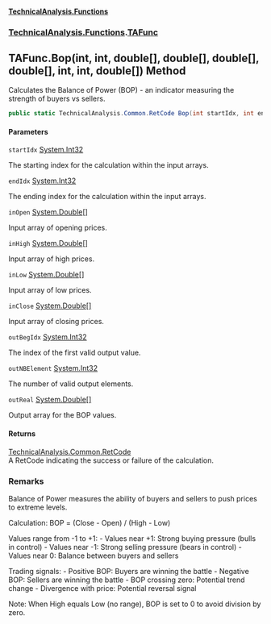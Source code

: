 #### [TechnicalAnalysis\.Functions](Atypical.TechnicalAnalysis.Functions.md 'Atypical\.TechnicalAnalysis\.Functions')
### [TechnicalAnalysis\.Functions](Atypical.TechnicalAnalysis.Functions.md#TechnicalAnalysis.Functions 'TechnicalAnalysis\.Functions').[TAFunc](TAFunc.md 'TechnicalAnalysis\.Functions\.TAFunc')

## TAFunc\.Bop\(int, int, double\[\], double\[\], double\[\], double\[\], int, int, double\[\]\) Method

Calculates the Balance of Power \(BOP\) \- an indicator measuring the strength of buyers vs sellers\.

```csharp
public static TechnicalAnalysis.Common.RetCode Bop(int startIdx, int endIdx, in double[] inOpen, in double[] inHigh, in double[] inLow, in double[] inClose, ref int outBegIdx, ref int outNBElement, ref double[] outReal);
```
#### Parameters

<a name='TechnicalAnalysis.Functions.TAFunc.Bop(int,int,double[],double[],double[],double[],int,int,double[]).startIdx'></a>

`startIdx` [System\.Int32](https://docs.microsoft.com/en-us/dotnet/api/System.Int32 'System\.Int32')

The starting index for the calculation within the input arrays\.

<a name='TechnicalAnalysis.Functions.TAFunc.Bop(int,int,double[],double[],double[],double[],int,int,double[]).endIdx'></a>

`endIdx` [System\.Int32](https://docs.microsoft.com/en-us/dotnet/api/System.Int32 'System\.Int32')

The ending index for the calculation within the input arrays\.

<a name='TechnicalAnalysis.Functions.TAFunc.Bop(int,int,double[],double[],double[],double[],int,int,double[]).inOpen'></a>

`inOpen` [System\.Double](https://docs.microsoft.com/en-us/dotnet/api/System.Double 'System\.Double')[\[\]](https://docs.microsoft.com/en-us/dotnet/api/System.Array 'System\.Array')

Input array of opening prices\.

<a name='TechnicalAnalysis.Functions.TAFunc.Bop(int,int,double[],double[],double[],double[],int,int,double[]).inHigh'></a>

`inHigh` [System\.Double](https://docs.microsoft.com/en-us/dotnet/api/System.Double 'System\.Double')[\[\]](https://docs.microsoft.com/en-us/dotnet/api/System.Array 'System\.Array')

Input array of high prices\.

<a name='TechnicalAnalysis.Functions.TAFunc.Bop(int,int,double[],double[],double[],double[],int,int,double[]).inLow'></a>

`inLow` [System\.Double](https://docs.microsoft.com/en-us/dotnet/api/System.Double 'System\.Double')[\[\]](https://docs.microsoft.com/en-us/dotnet/api/System.Array 'System\.Array')

Input array of low prices\.

<a name='TechnicalAnalysis.Functions.TAFunc.Bop(int,int,double[],double[],double[],double[],int,int,double[]).inClose'></a>

`inClose` [System\.Double](https://docs.microsoft.com/en-us/dotnet/api/System.Double 'System\.Double')[\[\]](https://docs.microsoft.com/en-us/dotnet/api/System.Array 'System\.Array')

Input array of closing prices\.

<a name='TechnicalAnalysis.Functions.TAFunc.Bop(int,int,double[],double[],double[],double[],int,int,double[]).outBegIdx'></a>

`outBegIdx` [System\.Int32](https://docs.microsoft.com/en-us/dotnet/api/System.Int32 'System\.Int32')

The index of the first valid output value\.

<a name='TechnicalAnalysis.Functions.TAFunc.Bop(int,int,double[],double[],double[],double[],int,int,double[]).outNBElement'></a>

`outNBElement` [System\.Int32](https://docs.microsoft.com/en-us/dotnet/api/System.Int32 'System\.Int32')

The number of valid output elements\.

<a name='TechnicalAnalysis.Functions.TAFunc.Bop(int,int,double[],double[],double[],double[],int,int,double[]).outReal'></a>

`outReal` [System\.Double](https://docs.microsoft.com/en-us/dotnet/api/System.Double 'System\.Double')[\[\]](https://docs.microsoft.com/en-us/dotnet/api/System.Array 'System\.Array')

Output array for the BOP values\.

#### Returns
[TechnicalAnalysis\.Common\.RetCode](https://docs.microsoft.com/en-us/dotnet/api/TechnicalAnalysis.Common.RetCode 'TechnicalAnalysis\.Common\.RetCode')  
A RetCode indicating the success or failure of the calculation\.

### Remarks
Balance of Power measures the ability of buyers and sellers to push prices to extreme levels\.

Calculation:
BOP = \(Close \- Open\) / \(High \- Low\)

Values range from \-1 to \+1:
\- Values near \+1: Strong buying pressure \(bulls in control\)
\- Values near \-1: Strong selling pressure \(bears in control\)
\- Values near 0: Balance between buyers and sellers

Trading signals:
\- Positive BOP: Buyers are winning the battle
\- Negative BOP: Sellers are winning the battle
\- BOP crossing zero: Potential trend change
\- Divergence with price: Potential reversal signal

Note: When High equals Low \(no range\), BOP is set to 0 to avoid division by zero\.